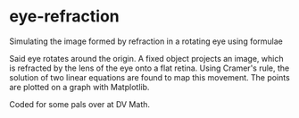 # eye-refraction
Simulating the image formed by refraction in a rotating eye using formulae

Said eye rotates around the origin. A fixed object projects an image, which is refracted by the lens of the eye onto a flat retina. 
Using Cramer's rule, the solution of two linear equations are found to map this movement. The points are plotted on a graph with Matplotlib.

Coded for some pals over at DV Math.
